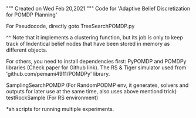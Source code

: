 """
Created on Wed Feb 20,2021
"""
Code for 'Adaptive Belief Discretization for POMDP Planning'

For Pseudocode, directly goto TreeSearchPOMDP.py

^^ Note that it implements a clustering function, but its job is only to keep track of Indentical belief nodes that have been stored in memory as different objects.

For others, you need to install dependencies first: PyPOMDP and POMDPy libraries (Check paper for Github link). The RS & Tiger simulator used from 'github.com/pemami4911/POMDPy' library.

SamplingSearchPOMDP (For RandomPODMP env, it generates, solvers and outputs for later use at the same time, also uses above mentiond trick)
testRockSample (For RS environment)

*sh scripts for running multiple experiments.
